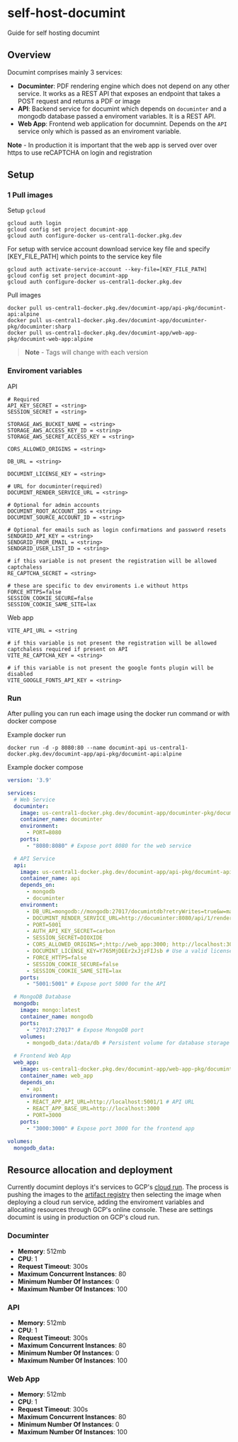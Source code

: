 # self-host-documint
Guide for self hosting documint

## Overview
Documint comprises mainly 3 services:
- **Documinter**: PDF rendering engine which does not depend on any other service. It works as a REST API that exposes an endpoint that takes a POST request and returns a PDF or image
- **API**: Backend service for documint which depends on `documinter` and a mongodb database passed a enviroment variables. It is a REST API.
- **Web App**: Frontend web application for documnint. Depends on the `API` service only which is passed as an enviroment variable.

**Note** - In production it is important that the web app is served over over https to use reCAPTCHA on login and registration 

## Setup

### 1 Pull images

Setup `gcloud`

```
gcloud auth login
gcloud config set project documint-app
gcloud auth configure-docker us-central1-docker.pkg.dev
```

For setup with service account download service key file and specify [KEY_FILE_PATH] which points to the service key file
```
gcloud auth activate-service-account --key-file=[KEY_FILE_PATH]
gcloud config set project documint-app
gcloud auth configure-docker us-central1-docker.pkg.dev
```

Pull images
```
docker pull us-central1-docker.pkg.dev/documint-app/api-pkg/documint-api:alpine
docker pull us-central1-docker.pkg.dev/documint-app/documinter-pkg/documinter:sharp
docker pull us-central1-docker.pkg.dev/documint-app/web-app-pkg/documint-web-app:alpine
```

> **Note** - Tags will change with each version

### Enviroment variables
API
```
# Required
API_KEY_SECRET = <string>
SESSION_SECRET = <string>

STORAGE_AWS_BUCKET_NAME = <string>
STORAGE_AWS_ACCESS_KEY_ID = <string>
STORAGE_AWS_SECRET_ACCESS_KEY = <string>

CORS_ALLOWED_ORIGINS = <string>

DB_URL = <string>

DOCUMINT_LICENSE_KEY = <string>

# URL for documinter(required)
DOCUMINT_RENDER_SERVICE_URL = <string>

# Optional for admin accounts
DOCUMINT_ROOT_ACCOUNT_IDS = <string>
DOCUMINT_SOURCE_ACCOUNT_ID = <string>

# Optional for emails such as login confirmations and password resets
SENDGRID_API_KEY = <string>
SENDGRID_FROM_EMAIL = <string>
SENDGRID_USER_LIST_ID = <string>

# if this variable is not present the registration will be allowed captchaless
RE_CAPTCHA_SECRET = <string>

# these are specific to dev enviroments i.e without https
FORCE_HTTPS=false
SESSION_COOKIE_SECURE=false
SESSION_COOKIE_SAME_SITE=lax
```

Web app
```
VITE_API_URL = <string

# if this variable is not present the registration will be allowed captchaless required if present on API
VITE_RE_CAPTCHA_KEY = <string>

# if this variable is not present the google fonts plugin will be disabled
VITE_GOOGLE_FONTS_API_KEY = <string>
```

### Run
After pulling you can run each image using the docker run command or with docker compose

Example docker run
```
docker run -d -p 8080:80 --name documint-api us-central1-docker.pkg.dev/documint-app/api-pkg/documint-api:alpine
```

Example docker compose
```yaml
version: '3.9'

services:
  # Web Service
  documinter:
    image: us-central1-docker.pkg.dev/documint-app/documinter-pkg/documinter:sharp
    container_name: documinter
    environment:
      - PORT=8080
    ports:
      - "8080:8080" # Expose port 8080 for the web service

  # API Service
  api:
    image: us-central1-docker.pkg.dev/documint-app/api-pkg/documint-api:alpine
    container_name: api
    depends_on:
      - mongodb
      - documinter
    environment:
      - DB_URL=mongodb://mongodb:27017/documintdb?retryWrites=true&w=majority # MongoDB URL
      - DOCUMINT_RENDER_SERVICE_URL=http://documinter:8080/api/1/render # Render service URL
      - PORT=5001
      - AUTH_API_KEY_SECRET=carbon
      - SESSION_SECRET=DIOXIDE
      - CORS_ALLOWED_ORIGINS=*;http://web_app:3000; http://localhost:3000
      - DOCUMINT_LICENSE_KEY=Y765MjDEEr2xJjzFIJsb # Use a valid license key
      - FORCE_HTTPS=false
      - SESSION_COOKIE_SECURE=false
      - SESSION_COOKIE_SAME_SITE=lax
    ports:
      - "5001:5001" # Expose port 5000 for the API

  # MongoDB Database
  mongodb:
    image: mongo:latest
    container_name: mongodb
    ports:
      - "27017:27017" # Expose MongoDB port
    volumes:
      - mongodb_data:/data/db # Persistent volume for database storage

  # Frontend Web App
  web_app:
    image: us-central1-docker.pkg.dev/documint-app/web-app-pkg/documint-web-app:alpine
    container_name: web_app
    depends_on:
      - api
    environment:
      - REACT_APP_API_URL=http://localhost:5001/1 # API URL
      - REACT_APP_BASE_URL=http://localhost:3000
      - PORT=3000
    ports:
      - "3000:3000" # Expose port 3000 for the frontend app

volumes:
  mongodb_data:
```


## Resource allocation and deployment
Currently documint deploys it's services to GCP's [cloud run](https://cloud.google.com/run/docs/overview/what-is-cloud-run). The process is pushing the images to the [artifact registry](https://cloud.google.com/artifact-registry/docs/overview) then selecting the image when deploying a cloud run service, adding the enviroment variables and allocating resources through GCP's online console. These are settings documint is using in production on GCP's cloud run.

### Documinter
- **Memory**: 512mb
- **CPU**: 1
- **Request Timeout**: 300s
- **Maximum Concurrent Instances**: 80
- **Minimum Number Of Instances**: 0
- **Maximum Number Of Instances**: 100

### API
- **Memory**: 512mb
- **CPU**: 1
- **Request Timeout**: 300s
- **Maximum Concurrent Instances**: 80
- **Minimum Number Of Instances**: 0
- **Maximum Number Of Instances**: 100

### Web App
- **Memory**: 512mb
- **CPU**: 1
- **Request Timeout**: 300s
- **Maximum Concurrent Instances**: 80
- **Minimum Number Of Instances**: 0
- **Maximum Number Of Instances**: 100

